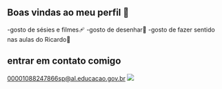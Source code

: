 ## Boas vindas ao meu perfil 🖤

-gosto de sésies e filmes🩹 
-gosto de desenhar🎱
-gosto de fazer sentido nas aulas do Ricardo🧠
## entrar em contato comigo

00001088247866sp@al.educacao.gov.br
![](https://tenor.com/pt-BR/view/roblox-nugget-roblox-man-face-roblox-man-face-nugget-gif-5047017544715368505)
